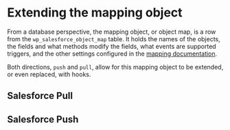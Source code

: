 # Extending the mapping object

From a database perspective, the mapping object, or object map, is a row from the `wp_salesforce_object_map` table. It holds the names of the objects, the fields and what methods modify the fields, what events are supported triggers, and the other settings configured in the [mapping documentation](./mapping.md).

Both directions, `push` and `pull`, allow for this mapping object to be extended, or even replaced, with hooks.

## Salesforce Pull

## Salesforce Push

